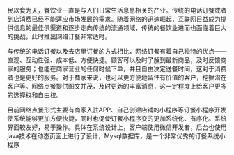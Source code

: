 民以食为天，餐饮业一直是与人们日常生活息息相关的产业。传统的电话订餐或者到店消费已经不能适应市场发展的需求。随着网络的迅速崛起，互联网日益成为提供信息的最佳俱渠道和逐步走向传统的流通领域，传统的餐饮业进而也面临着巨大的挑战，此时推出网络订餐非常适时。

与传统的电话订餐以及去店里订餐的方式相比，网络订餐有着自己独特的优点——直观、互动性强、成本低、方便快捷。顾客可以及时了解到最新商品，及时反馈商家的服务；也能在商家营业的任何时候下单，并且自由决定送餐时间，这对于消费者也是更好的服务。对于商家来说，也可以更方便地留住有价值的客户，挖掘潜在客户等。网络点餐提供图文并茂，及时更新的丰富消息，这一定程度上给客户更多的选择权和自由权。

目前网络点餐形式主要有商家入驻APP、自己创建店铺的小程序等订餐小程序开发使系统能够更加方便快捷，同时也促使订餐小程序变的更加系统化、有序化。系统界面较友好，易于操作。具体在系统设计上，客户端使用微信开发者，后台也使用java技术在动态页面上进行了设计，Mysql数据库，是一个非常优秀的订餐系统小程序
